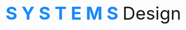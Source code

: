 <html>
  <head>
    <body>
      <p><font style="helvetica" size="45" weight="20"> <strong><font color="#1789FC"> S Y S T E M S   </font> </strong> Design </font>

